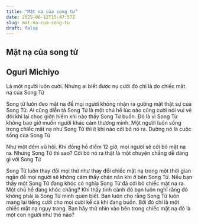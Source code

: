```yaml
---
title: "Mặt nạ của song tử"
date: 2025-06-12T15:47:57Z
slug: mat-na-cua-song-tu
draft: false
---
```


## Mặt nạ của song tử

## Oguri Michiyo

Là một người luôn cười. Nhưng ai biết được nụ cười đó chỉ là do chiếc mặt nạ của Song Tử
 
Song tử luôn đeo mặt nạ để mọi người không nhận ra gương mặt thật sự của Song Tử. Ai cũng diễn tả Song Tử là một chú hề lúc nào cũng cười nói vui vẻ đôi khi lại chọc giỡn hiếm khi nào thấy Song Tử buồn. Đó là vì Song Tử không bao giờ muốn người khác cảm thương mình. Một người luôn sống trong chiếc mặt nạ như Song Tử thì ít khi nào cởi bỏ nó ra. Dường nó là cuộc sống của Song Tử 
 
Như một đêm vũ hội. Khi đồng hồ điểm 12 giờ, mọi người sẽ cởi bỏ mặt nạ ra. Nhưng Song Tử thì sao? Cởi bỏ nó ra thật là một chuyện chẳng dễ dàng gì với Song Tử
 
Song Tử luôn thay đổi mọi thứ như thay đổi chiếc mặt nạ trong một thời gian ngắn để mọi người sẽ không cảm thấy chán nản khi ở bên Song Tử. Nếu bạn thấy một Song Tử đang khóc có nghĩa Song Tử đã cởi bỏ chiếc mặt nạ ra. Một chú hề đang khóc chăng? Khi thấy tình cảnh đó bạn luôn nghĩ rằng đó không phải là Song Tử mình quen biết. Bạn luôn cho rằng Song Tử luôn mang lại tiếng cười cho mọi cười kể cả khi đang buồn. Bởi đó chỉ là một chiếc mặt nạ ngụy trang. Bạn hãy thử nhìn vào bên trong chiếc mặt nạ đó là một con người như thế nào?